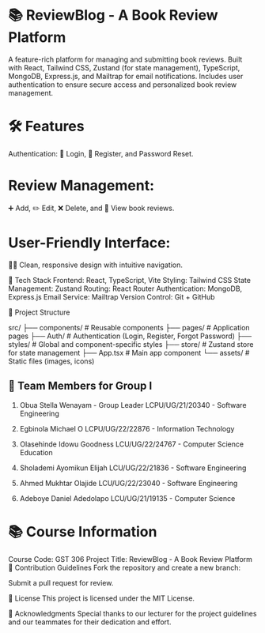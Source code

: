 # 📚 ReviewBlog - A Book Review Platform
A feature-rich platform for managing and submitting book reviews. Built with React, Tailwind CSS, Zustand (for state management), TypeScript, MongoDB, Express.js, and Mailtrap for email notifications. Includes user authentication to ensure secure access and personalized book review management.

# 🛠️ Features
Authentication:
🔐 Login, 📝 Register, and Password Reset.

# Review Management:
➕ Add, ✏️ Edit, ❌ Delete, and 👀 View book reviews.

# User-Friendly Interface:
🧑‍💻 Clean, responsive design with intuitive navigation.

🧰 Tech Stack
Frontend: React, TypeScript, Vite
Styling: Tailwind CSS
State Management: Zustand
Routing: React Router
Authentication: MongoDB, Express.js
Email Service: Mailtrap
Version Control: Git + GitHub

📂 Project Structure

src/
├── components/      # Reusable components
├── pages/           # Application pages
├── Auth/            # Authentication (Login, Register, Forgot Password)
├── styles/          # Global and component-specific styles
├── store/           # Zustand store for state management
├── App.tsx          # Main app component
└── assets/          # Static files (images, icons)


## 👥 Team Members for Group I
1. Obua Stella Wenayam - Group Leader
LCPU/UG/21/20340 - Software Engineering

2. Egbinola Michael O
LCPU/UG/22/22876 - Information Technology

3. Olasehinde Idowu Goodness
LCU/UG/22/24767 - Computer Science Education

4. Sholademi Ayomikun Elijah
LCU/UG/22/21836 - Software Engineering

5. Ahmed Mukhtar Olajide
LCU/UG/22/23040 - Software Engineering

6. Adeboye Daniel Adedolapo
LCU/UG/21/19135 - Computer Science


# 📚 Course Information
Course Code: GST 306
Project Title: ReviewBlog - A Book Review Platform
🤝 Contribution Guidelines
Fork the repository and create a new branch:


Submit a pull request for review.

📝 License
This project is licensed under the MIT License.

🙏 Acknowledgments
Special thanks to our lecturer for the project guidelines and our teammates for their dedication and effort.
